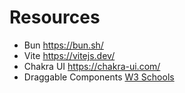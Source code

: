 # Resources
  - Bun https://bun.sh/
  - Vite https://vitejs.dev/
  - Chakra UI https://chakra-ui.com/
  - Draggable Components [W3 Schools](https://www.w3schools.com/howto/howto_js_draggable.asp)